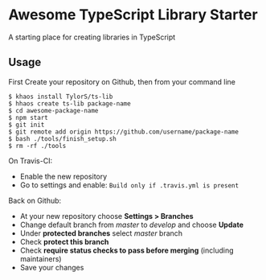 # Awesome TypeScript Library Starter

A starting place for creating libraries in TypeScript

## Usage

First Create your repository on Github, then from your command line
 
```shell
$ khaos install TylorS/ts-lib
$ hhaos create ts-lib package-name
$ cd awesome-package-name
$ npm start
$ git init
$ git remote add origin https://github.com/username/package-name
$ bash ./tools/finish_setup.sh
$ rm -rf ./tools
```

On Travis-CI:

- Enable the new repository
- Go to settings and enable: `Build only if .travis.yml is present`

Back on Github:

- At your new repository choose **Settings > Branches**
- Change default branch from *master* to *develop* and choose **Update**
- Under **protected branches** select *master* branch
- Check **protect this branch**
- Check **require status checks to pass before merging** (including maintainers)
- Save your changes

